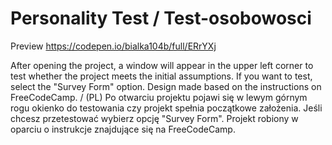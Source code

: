 # Personality Test / Test-osobowosci

Preview https://codepen.io/bialka104b/full/ERrYXj

After opening the project, a window will appear in the upper left corner to test whether the project meets the initial assumptions. If you want to test, select the "Survey Form" option. Design made based on the instructions on FreeCodeCamp.
 / (PL) Po otwarciu projektu pojawi się w lewym górnym rogu okienko do testowania czy projekt spełnia początkowe założenia. Jeśli chcesz przetestować wybierz opcję "Survey Form". Projekt robiony w oparciu o instrukcje znajdujące się na FreeCodeCamp.
